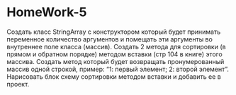 # HomeWork-5
Создать класс StringArray с конструктором который будет принимать переменное количество аргументов и помещать эти аргументы во внутреннее поле класса (массив).
Создать 2 метода для сортировки (в прямом и обратном порядке) методом вставки (стр 104 в книге) этого массива.
Создать метод который будет возвращать пронумерованный массив одной строкой, пример: “1: первый элемент; 2: второй элемент”.
Нарисовать блок схему сортировки методом вставки и добавить ее в проект.
